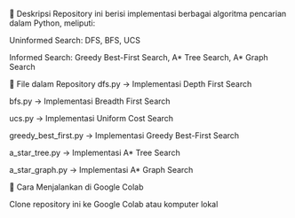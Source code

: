 📌 Deskripsi Repository ini berisi implementasi berbagai algoritma pencarian dalam Python, meliputi:

Uninformed Search: DFS, BFS, UCS

Informed Search: Greedy Best-First Search, A* Tree Search, A* Graph Search

📂 File dalam Repository dfs.py → Implementasi Depth First Search

bfs.py → Implementasi Breadth First Search

ucs.py → Implementasi Uniform Cost Search

greedy_best_first.py → Implementasi Greedy Best-First Search

a_star_tree.py → Implementasi A* Tree Search

a_star_graph.py → Implementasi A* Graph Search

🚀 Cara Menjalankan di Google Colab

Clone repository ini ke Google Colab atau komputer lokal
